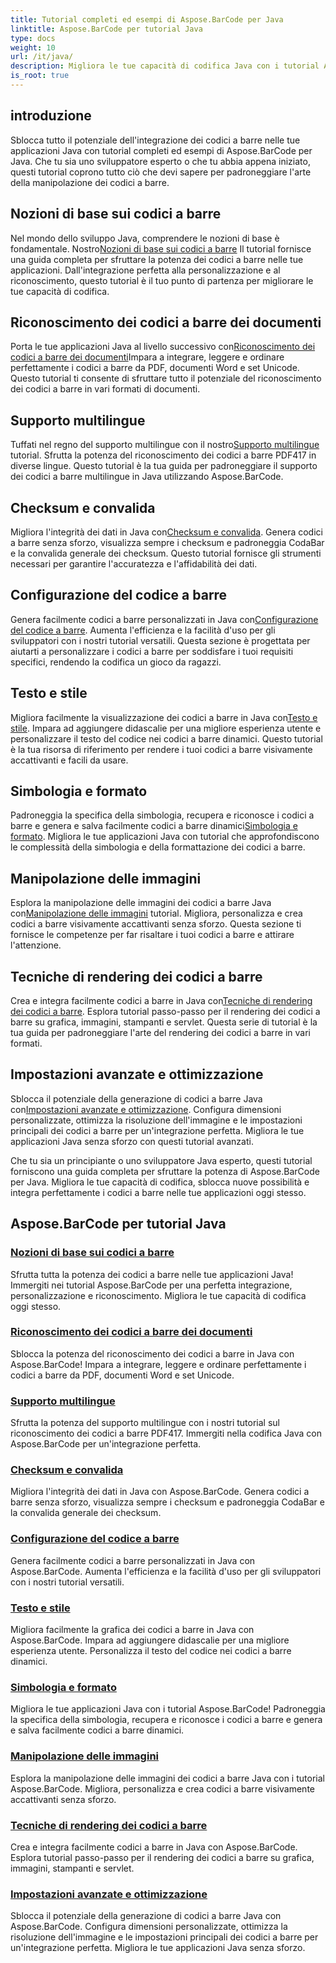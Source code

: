 ```yaml
---
title: Tutorial completi ed esempi di Aspose.BarCode per Java
linktitle: Aspose.BarCode per tutorial Java
type: docs
weight: 10
url: /it/java/
description: Migliora le tue capacità di codifica Java con i tutorial Aspose.BarCode. Ottieni integrazione, personalizzazione e riconoscimento perfetti. Immergiti oggi stesso nella potenza dei codici a barre.
is_root: true
---
```

## introduzione

Sblocca tutto il potenziale dell'integrazione dei codici a barre nelle tue applicazioni Java con tutorial completi ed esempi di Aspose.BarCode per Java. Che tu sia uno sviluppatore esperto o che tu abbia appena iniziato, questi tutorial coprono tutto ciò che devi sapere per padroneggiare l'arte della manipolazione dei codici a barre.

## Nozioni di base sui codici a barre

 Nel mondo dello sviluppo Java, comprendere le nozioni di base è fondamentale. Nostro[Nozioni di base sui codici a barre](./barcode-basics/) Il tutorial fornisce una guida completa per sfruttare la potenza dei codici a barre nelle tue applicazioni. Dall'integrazione perfetta alla personalizzazione e al riconoscimento, questo tutorial è il tuo punto di partenza per migliorare le tue capacità di codifica.

## Riconoscimento dei codici a barre dei documenti

 Porta le tue applicazioni Java al livello successivo con[Riconoscimento dei codici a barre dei documenti](./document-barcode-recognition/)Impara a integrare, leggere e ordinare perfettamente i codici a barre da PDF, documenti Word e set Unicode. Questo tutorial ti consente di sfruttare tutto il potenziale del riconoscimento dei codici a barre in vari formati di documenti.

## Supporto multilingue

 Tuffati nel regno del supporto multilingue con il nostro[Supporto multilingue](./multilingual-support/) tutorial. Sfrutta la potenza del riconoscimento dei codici a barre PDF417 in diverse lingue. Questo tutorial è la tua guida per padroneggiare il supporto dei codici a barre multilingue in Java utilizzando Aspose.BarCode.

## Checksum e convalida

 Migliora l'integrità dei dati in Java con[Checksum e convalida](./checksum-and-validation/). Genera codici a barre senza sforzo, visualizza sempre i checksum e padroneggia CodaBar e la convalida generale dei checksum. Questo tutorial fornisce gli strumenti necessari per garantire l'accuratezza e l'affidabilità dei dati.

## Configurazione del codice a barre

 Genera facilmente codici a barre personalizzati in Java con[Configurazione del codice a barre](./barcode-configuration/). Aumenta l'efficienza e la facilità d'uso per gli sviluppatori con i nostri tutorial versatili. Questa sezione è progettata per aiutarti a personalizzare i codici a barre per soddisfare i tuoi requisiti specifici, rendendo la codifica un gioco da ragazzi.

## Testo e stile

Migliora facilmente la visualizzazione dei codici a barre in Java con[Testo e stile](./text-and-styling/). Impara ad aggiungere didascalie per una migliore esperienza utente e personalizzare il testo del codice nei codici a barre dinamici. Questo tutorial è la tua risorsa di riferimento per rendere i tuoi codici a barre visivamente accattivanti e facili da usare.

## Simbologia e formato

 Padroneggia la specifica della simbologia, recupera e riconosce i codici a barre e genera e salva facilmente codici a barre dinamici[Simbologia e formato](./symbology-and-format/). Migliora le tue applicazioni Java con tutorial che approfondiscono le complessità della simbologia e della formattazione dei codici a barre.

## Manipolazione delle immagini

 Esplora la manipolazione delle immagini dei codici a barre Java con[Manipolazione delle immagini](./image-manipulation/) tutorial. Migliora, personalizza e crea codici a barre visivamente accattivanti senza sforzo. Questa sezione ti fornisce le competenze per far risaltare i tuoi codici a barre e attirare l'attenzione.

## Tecniche di rendering dei codici a barre

 Crea e integra facilmente codici a barre in Java con[Tecniche di rendering dei codici a barre](./barcode-rendering-techniques/). Esplora tutorial passo-passo per il rendering dei codici a barre su grafica, immagini, stampanti e servlet. Questa serie di tutorial è la tua guida per padroneggiare l'arte del rendering dei codici a barre in vari formati.

## Impostazioni avanzate e ottimizzazione

Sblocca il potenziale della generazione di codici a barre Java con[Impostazioni avanzate e ottimizzazione](./advanced-settings-and-optimization/). Configura dimensioni personalizzate, ottimizza la risoluzione dell'immagine e le impostazioni principali dei codici a barre per un'integrazione perfetta. Migliora le tue applicazioni Java senza sforzo con questi tutorial avanzati.

Che tu sia un principiante o uno sviluppatore Java esperto, questi tutorial forniscono una guida completa per sfruttare la potenza di Aspose.BarCode per Java. Migliora le tue capacità di codifica, sblocca nuove possibilità e integra perfettamente i codici a barre nelle tue applicazioni oggi stesso.

##  Aspose.BarCode per tutorial Java
### [Nozioni di base sui codici a barre](./barcode-basics/)
Sfrutta tutta la potenza dei codici a barre nelle tue applicazioni Java! Immergiti nei tutorial Aspose.BarCode per una perfetta integrazione, personalizzazione e riconoscimento. Migliora le tue capacità di codifica oggi stesso.
### [Riconoscimento dei codici a barre dei documenti](./document-barcode-recognition/)
Sblocca la potenza del riconoscimento dei codici a barre in Java con Aspose.BarCode! Impara a integrare, leggere e ordinare perfettamente i codici a barre da PDF, documenti Word e set Unicode.
### [Supporto multilingue](./multilingual-support/)
Sfrutta la potenza del supporto multilingue con i nostri tutorial sul riconoscimento dei codici a barre PDF417. Immergiti nella codifica Java con Aspose.BarCode per un'integrazione perfetta.
### [Checksum e convalida](./checksum-and-validation/)
Migliora l'integrità dei dati in Java con Aspose.BarCode. Genera codici a barre senza sforzo, visualizza sempre i checksum e padroneggia CodaBar e la convalida generale dei checksum. 
### [Configurazione del codice a barre](./barcode-configuration/)
Genera facilmente codici a barre personalizzati in Java con Aspose.BarCode. Aumenta l'efficienza e la facilità d'uso per gli sviluppatori con i nostri tutorial versatili.
### [Testo e stile](./text-and-styling/)
Migliora facilmente la grafica dei codici a barre in Java con Aspose.BarCode. Impara ad aggiungere didascalie per una migliore esperienza utente. Personalizza il testo del codice nei codici a barre dinamici.
### [Simbologia e formato](./symbology-and-format/)
Migliora le tue applicazioni Java con i tutorial Aspose.BarCode! Padroneggia la specifica della simbologia, recupera e riconosce i codici a barre e genera e salva facilmente codici a barre dinamici.
### [Manipolazione delle immagini](./image-manipulation/)
Esplora la manipolazione delle immagini dei codici a barre Java con i tutorial Aspose.BarCode. Migliora, personalizza e crea codici a barre visivamente accattivanti senza sforzo.
### [Tecniche di rendering dei codici a barre](./barcode-rendering-techniques/)
Crea e integra facilmente codici a barre in Java con Aspose.BarCode. Esplora tutorial passo-passo per il rendering dei codici a barre su grafica, immagini, stampanti e servlet.
### [Impostazioni avanzate e ottimizzazione](./advanced-settings-and-optimization/)
Sblocca il potenziale della generazione di codici a barre Java con Aspose.BarCode. Configura dimensioni personalizzate, ottimizza la risoluzione dell'immagine e le impostazioni principali dei codici a barre per un'integrazione perfetta. Migliora le tue applicazioni Java senza sforzo.